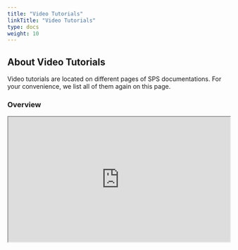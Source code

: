 ```yaml
---
title: "Video Tutorials"
linkTitle: "Video Tutorials"
type: docs
weight: 10
---
```


## About Video Tutorials

Video tutorials are located on different pages of SPS documentations. For your convenience, we list all of them again on this page. 


### Overview

<iframe src="https://drive.google.com/file/d/1KokVeJhGgsK2JSRasfYum2ZxuSK7deWb/preview" style="width: 100%; aspect-ratio: 16 / 9"></iframe>
